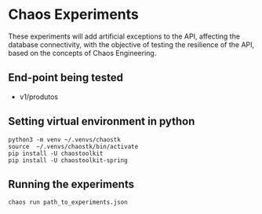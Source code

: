 # Chaos Experiments

These experiments will add artificial exceptions to the API, affecting the database connectivity, with the objective of testing the resilience of the API, based on the concepts of Chaos Engineering.

## End-point being tested
- v1/produtos

## Setting virtual environment in python
```console
python3 -m venv ~/.venvs/chaostk
source  ~/.venvs/chaostk/bin/activate
pip install -U chaostoolkit
pip install -U chaostoolkit-spring
```

## Running the experiments
```console
chaos run path_to_experiments.json
```
